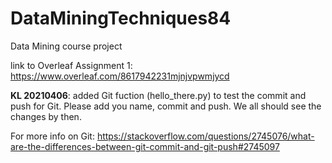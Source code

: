# DataMiningTechniques84
Data Mining course project

link to Overleaf Assignment 1: https://www.overleaf.com/8617942231mjnjvpwmjycd

**KL 20210406**: added Git fuction (hello_there.py) to test the commit and push for Git. Please add you name, commit and push. 
We all should see the changes by then.

For more info on Git: https://stackoverflow.com/questions/2745076/what-are-the-differences-between-git-commit-and-git-push#2745097

